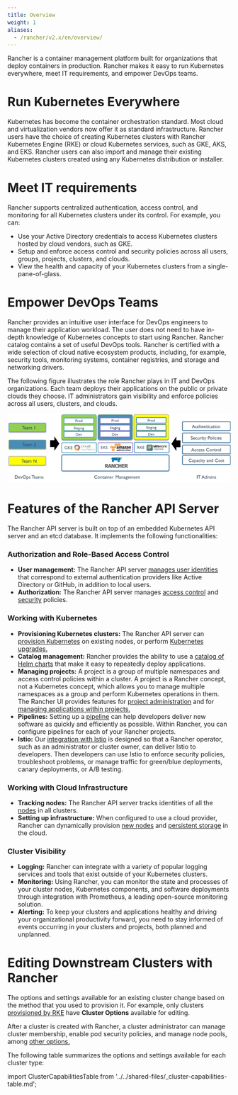 ```yaml
---
title: Overview
weight: 1
aliases:
  - /rancher/v2.x/en/overview/
---
```

Rancher is a container management platform built for organizations that deploy containers in production. Rancher makes it easy to run Kubernetes everywhere, meet IT requirements, and empower DevOps teams.

# Run Kubernetes Everywhere

Kubernetes has become the container orchestration standard. Most cloud and virtualization vendors now offer it as standard infrastructure. Rancher users have the choice of creating Kubernetes clusters with Rancher Kubernetes Engine (RKE) or cloud Kubernetes services, such as GKE, AKS, and EKS. Rancher users can also import and manage their existing Kubernetes clusters created using any Kubernetes distribution or installer.

# Meet IT requirements

Rancher supports centralized authentication, access control, and monitoring for all Kubernetes clusters under its control. For example, you can:

- Use your Active Directory credentials to access Kubernetes clusters hosted by cloud vendors, such as GKE.
- Setup and enforce access control and security policies across all users, groups, projects, clusters, and clouds.
- View the health and capacity of your Kubernetes clusters from a single-pane-of-glass.

# Empower DevOps Teams

Rancher provides an intuitive user interface for DevOps engineers to manage their application workload. The user does not need to have in-depth knowledge of Kubernetes concepts to start using Rancher. Rancher catalog contains a set of useful DevOps tools. Rancher is certified with a wide selection of cloud native ecosystem products, including, for example, security tools, monitoring systems, container registries, and storage and networking drivers.

The following figure illustrates the role Rancher plays in IT and DevOps organizations. Each team deploys their applications on the public or private clouds they choose. IT administrators gain visibility and enforce policies across all users, clusters, and clouds.

![Platform](/img/platform.png)

# Features of the Rancher API Server

The Rancher API server is built on top of an embedded Kubernetes API server and an etcd database. It implements the following functionalities:

### Authorization and Role-Based Access Control

-  **User management:** The Rancher API server [manages user identities](../../pages-for-subheaders/about-authentication.md) that correspond to external authentication providers like Active Directory or GitHub, in addition to local users.
-	**Authorization:** The Rancher API server manages [access control](../../pages-for-subheaders/manage-role-based-access-control-rbac.md) and [security](../../how-to-guides/advanced-user-guides/authentication-permissions-and-global-configuration/create-pod-security-policies.md) policies.

### Working with Kubernetes

- **Provisioning Kubernetes clusters:** The Rancher API server can [provision Kubernetes](../../pages-for-subheaders/kubernetes-clusters-in-rancher-setup.md) on existing nodes, or perform [Kubernetes upgrades.](../installation-and-upgrade/upgrade-and-roll-back-kubernetes.md)
- **Catalog management:** Rancher provides the ability to use a [catalog of Helm charts](../../pages-for-subheaders/helm-charts-in-rancher.md) that make it easy to repeatedly deploy applications.
- **Managing projects:** A project is a group of multiple namespaces and access control policies within a cluster. A project is a Rancher concept, not a Kubernetes concept, which allows you to manage multiple namespaces as a group and perform Kubernetes operations in them. The Rancher UI provides features for [project administration](../../pages-for-subheaders/manage-projects.md) and for [managing applications within projects.](../../pages-for-subheaders/kubernetes-resources-setup.md)
- **Pipelines:** Setting up a [pipeline](../../how-to-guides/advanced-user-guides/manage-projects/ci-cd-pipelines.md) can help developers deliver new software as quickly and efficiently as possible. Within Rancher, you can configure pipelines for each of your Rancher projects.
- **Istio:** Our [integration with Istio](../../pages-for-subheaders/istio.md) is designed so that a Rancher operator, such as an administrator or cluster owner, can deliver Istio to developers. Then developers can use Istio to enforce security policies, troubleshoot problems, or manage traffic for green/blue deployments, canary deployments, or A/B testing.

### Working with Cloud Infrastructure

-  **Tracking nodes:** The Rancher API server tracks identities of all the [nodes](../../how-to-guides/advanced-user-guides/manage-clusters/nodes-and-node-pools.md) in all clusters.
- **Setting up infrastructure:**  When configured to use a cloud provider, Rancher can dynamically provision [new nodes](../../pages-for-subheaders/use-new-nodes-in-an-infra-provider.md) and [persistent storage](../../pages-for-subheaders/create-kubernetes-persistent-storage.md) in the cloud.

### Cluster Visibility

- **Logging:** Rancher can integrate with a variety of popular logging services and tools that exist outside of your Kubernetes clusters.
- **Monitoring:** Using Rancher, you can monitor the state and processes of your cluster nodes, Kubernetes components, and software deployments through integration with Prometheus, a leading open-source monitoring solution.
- **Alerting:** To keep your clusters and applications healthy and driving your organizational productivity forward, you need to stay informed of events occurring in your clusters and projects, both planned and unplanned.

# Editing Downstream Clusters with Rancher

The options and settings available for an existing cluster change based on the method that you used to provision it. For example, only clusters [provisioned by RKE](../../pages-for-subheaders/launch-kubernetes-with-rancher.md) have **Cluster Options** available for editing.

After a cluster is created with Rancher, a cluster administrator can manage cluster membership, enable pod security policies, and manage node pools, among [other options.](../../pages-for-subheaders/cluster-configuration.md)

The following table summarizes the options and settings available for each cluster type:

import ClusterCapabilitiesTable from '../../shared-files/_cluster-capabilities-table.md';

<ClusterCapabilitiesTable />
